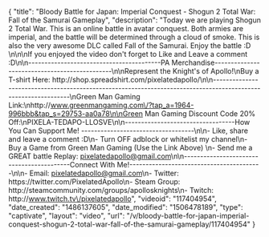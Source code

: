 {
    "title": "Bloody Battle for Japan: Imperial Conquest - Shogun 2 Total War: Fall of the Samurai Gameplay",
    "description": "Today we are playing Shogun 2 Total War.  This is an online battle in avatar conquest.  Both armies are imperial, and the battle will be determined through a cloud of smoke.  This is also the very awesome DLC called Fall of the Samurai. Enjoy the battle :D \n\n\nIf you enjoyed the video don't forget to Like and Leave a comment :D\n\n-----------------------------------------PA Merchandise----------------------------------------------\n\nRepresent the Knight's of Apollo!\nBuy a T-shirt Here: http:\/\/shop.spreadshirt.com\/pixelatedapollo\/\n\n---------------------------------------------------------------------------------------------------------------\nGreen Man Gaming Link:\nhttp:\/\/www.greenmangaming.com\/?tap_a=1964-996bbb&tap_s=29753-aa0a78\n\nGreen Man Gaming Discount Code 20% Off:\nPIXELA-TEDAPO-LLOSVE\n\n----------------------------------How You Can Support Me! -----------------------------------\n\n- Like, share and leave a comment :D\n- Turn OFF adblock or whitelist my channel\n- Buy a Game from Green Man Gaming (Use the Link Above) \n- Send me a GREAT battle Replay: pixelatedapollo@gmail.com\n\n------------------------------------------Connect With Me!-----------------------------------------\n\n- Email: pixelatedapollo@gmail.com\n- Twitter: https:\/\/twitter.com\/PixelatedApollo\n- Steam Group:  http:\/\/steamcommunity.com\/groups\/apollosknights\n- Twitch: http:\/\/www.twitch.tv\/pixelatedapollo",
    "videoid": "117404954",
    "date_created": "1486137605",
    "date_modified": "1506478189",
    "type": "captivate",
    "layout": "video",
    "url": "\/v\/bloody-battle-for-japan-imperial-conquest-shogun-2-total-war-fall-of-the-samurai-gameplay\/117404954"
}
